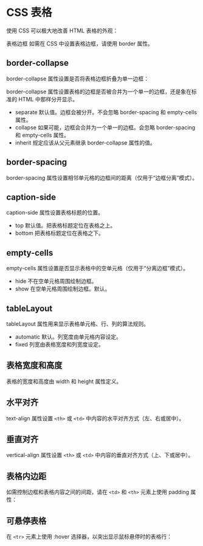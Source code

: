 # CSS 表格

使用 CSS 可以极大地改善 HTML 表格的外观：

表格边框
如需在 CSS 中设置表格边框，请使用 border 属性。

## border-collapse

border-collapse 属性设置是否将表格边框折叠为单一边框：

border-collapse 属性设置表格的边框是否被合并为一个单一的边框，还是象在标准的 HTML 中那样分开显示。

- separate	默认值。边框会被分开。不会忽略 border-spacing 和 empty-cells 属性。
- collapse	如果可能，边框会合并为一个单一的边框。会忽略 border-spacing 和 empty-cells 属性。
- inherit	规定应该从父元素继承 border-collapse 属性的值。

## border-spacing

border-spacing 属性设置相邻单元格的边框间的距离（仅用于“边框分离”模式）。

## caption-side

caption-side 属性设置表格标题的位置。

- top	默认值。把表格标题定位在表格之上。
- bottom	把表格标题定位在表格之下。

## empty-cells

empty-cells 属性设置是否显示表格中的空单元格（仅用于“分离边框”模式）。

- hide	不在空单元格周围绘制边框。
- show	在空单元格周围绘制边框。默认。

## tableLayout

tableLayout 属性用来显示表格单元格、行、列的算法规则。

- automatic	默认。列宽度由单元格内容设定。
- fixed	列宽由表格宽度和列宽度设定。

## 表格宽度和高度

表格的宽度和高度由 width 和 height 属性定义。


## 水平对齐

text-align 属性设置 `<th>` 或 `<td>` 中内容的水平对齐方式（左、右或居中）。

## 垂直对齐

vertical-align 属性设置 `<th>` 或 `<td>` 中内容的垂直对齐方式（上、下或居中）。

## 表格内边距

如需控制边框和表格内容之间的间距，请在 `<td>` 和 `<th>` 元素上使用 padding 属性：

## 可悬停表格

在 `<tr>` 元素上使用 :hover 选择器，以突出显示鼠标悬停时的表格行：




